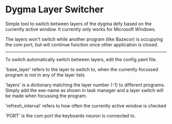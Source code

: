 # Dygma Layer Switcher
Simple tool to switch between layers of the dygma defy based on the currently active window. It currently only works for Microsoft Windows.

The layers won't switch while another program (like Bazecor) is occupying the com port, but will continue function once other application is closed.

----
To switch automatically switch between layers, edit the config.yaml file.

'base_layer' refers to the layer to switch to, when the currently focussed program is not in any of the layer lists

'layers' is a dictionary matching the layer number (-1) to different programs. Simply add the exe-name as shown in task manager and a layer switch will be made when focussing the program.

'refresh_interval' refers to how often the currently active window is checked

'PORT' is the com port the keyboards neuron is connected to.
